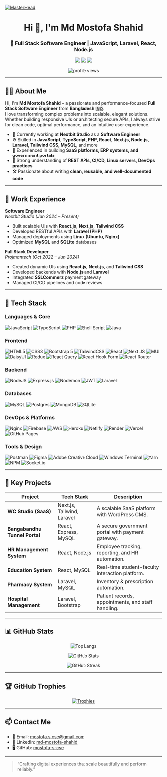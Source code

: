[![MasterHead](https://firebasestorage.googleapis.com/v0/b/flexi-coding.appspot.com/o/dempgi7-520f8d5f-63d4-4453-8822-dbc149ae27f8.gif?alt=media&token=91c0c7b2-93c3-4029-b011-1a8703c5730d)](https://mostofa-s-cse.io)

<h1 align="center">Hi 👋, I'm Md Mostofa Shahid</h1>
<h3 align="center">🚀 Full Stack Software Engineer | JavaScript, Laravel, React, Node.js</h3>

<p align="center">
  <a href="mailto:mostofa.s.cse@gmail.com"><img src="https://img.shields.io/badge/email-D14836?style=for-the-badge&logo=gmail&logoColor=white" /></a>
  <a href="https://www.linkedin.com/in/md-mostofa-shahid/"><img src="https://img.shields.io/badge/linkedin-0077B5.svg?style=for-the-badge&logo=linkedin&logoColor=white" /></a>
  <a href="https://github.com/mostofa-s-cse"><img src="https://img.shields.io/github/followers/mostofa-s-cse?style=for-the-badge" /></a>
</p>

<p align="center">
  <img src="https://komarev.com/ghpvc/?username=mostofa-s-cse&label=Profile%20views&color=0e75b6&style=flat" alt="profile views" />
</p>

---

## 🧑‍💻 About Me

Hi, I'm **Md Mostofa Shahid** – a passionate and performance-focused **Full Stack Software Engineer** from **Bangladesh 🇧🇩**.  
I love transforming complex problems into scalable, elegant solutions. Whether building responsive UIs or architecting secure APIs, I always strive for clean code, optimal performance, and an intuitive user experience.

- 💼 Currently working at **Nextbit Studio** as a **Software Engineer**
- ⚙️ Skilled in **JavaScript, TypeScript, PHP, React, Next.js, Node.js, Laravel, Tailwind CSS, MySQL**, and more
- 🚀 Experienced in building **SaaS platforms, ERP systems, and government portals**
- 🧠 Strong understanding of **REST APIs, CI/CD, Linux servers, DevOps practices**
- 🛠️ Passionate about writing **clean, reusable, and well-documented code**

---

## 💼 Work Experience

**Software Engineer**  
*Nextbit Studio (Jun 2024 – Present)*  
- Built scalable UIs with **React.js**, **Next.js**, **Tailwind CSS**  
- Developed RESTful APIs with **Laravel (PHP)**  
- Managed deployments using **Linux (Ubuntu, Nginx)**  
- Optimized **MySQL** and **SQLite** databases

**Full Stack Developer**  
*Projmantech (Oct 2022 – Jun 2024)*  
- Created dynamic UIs using **React.js**, **Next.js**, and **Tailwind CSS**  
- Developed backends with **Node.js** and **Laravel**  
- Integrated **SSLCommerz** payment gateway  
- Managed CI/CD pipelines and code reviews

---

## 🚀 Tech Stack

### Languages & Core
![JavaScript](https://img.shields.io/badge/javascript-%23323330.svg?style=for-the-badge&logo=javascript&logoColor=%23F7DF1E)
![TypeScript](https://img.shields.io/badge/typescript-%23007ACC.svg?style=for-the-badge&logo=typescript&logoColor=white)
![PHP](https://img.shields.io/badge/PHP-777BB4?logo=php&logoColor=white)
![Shell Script](https://img.shields.io/badge/shell_script-%23121011.svg?style=for-the-badge&logo=gnu-bash&logoColor=white)
![Java](https://img.shields.io/badge/java-%23ED8B00.svg?style=for-the-badge&logo=openjdk&logoColor=white)

### Frontend
![HTML5](https://img.shields.io/badge/html5-%23E34F26.svg?style=for-the-badge&logo=html5&logoColor=white)
![CSS3](https://img.shields.io/badge/css3-%231572B6.svg?style=for-the-badge&logo=css3&logoColor=white)
![Bootstrap 5](https://img.shields.io/badge/Bootstrap%205-%238511FA.svg?style=for-the-badge&logo=bootstrap&logoColor=white)
![TailwindCSS](https://img.shields.io/badge/tailwindcss-%2338B2AC.svg?style=for-the-badge&logo=tailwind-css&logoColor=white)
![React](https://img.shields.io/badge/react-%2320232a.svg?style=for-the-badge&logo=react&logoColor=%2361DAFB)
![Next JS](https://img.shields.io/badge/Next-black?style=for-the-badge&logo=next.js&logoColor=white)
![MUI](https://img.shields.io/badge/MUI-%230081CB.svg?style=for-the-badge&logo=mui&logoColor=white)
![DaisyUI](https://img.shields.io/badge/daisyui-5A0EF8?style=for-the-badge&logo=daisyui&logoColor=white)
![Redux](https://img.shields.io/badge/redux-%23593d88.svg?style=for-the-badge&logo=redux&logoColor=white)
![React Query](https://img.shields.io/badge/-React%20Query-FF4154?style=for-the-badge&logo=react%20query&logoColor=white)
![React Hook Form](https://img.shields.io/badge/React%20Hook%20Form-%23EC5990.svg?style=for-the-badge&logo=reacthookform&logoColor=white)
![React Router](https://img.shields.io/badge/React_Router-CA4245?style=for-the-badge&logo=react-router&logoColor=white)

### Backend
![NodeJS](https://img.shields.io/badge/node.js-6DA55F?style=for-the-badge&logo=node.js&logoColor=white)
![Express.js](https://img.shields.io/badge/express.js-%23404d59.svg?style=for-the-badge&logo=express&logoColor=%2361DAFB)
![Nodemon](https://img.shields.io/badge/NODEMON-%23323330.svg?style=for-the-badge&logo=nodemon&logoColor=%BBDEAD)
![JWT](https://img.shields.io/badge/JWT-black?style=for-the-badge&logo=JSON%20web%20tokens)
![Laravel](https://img.shields.io/badge/Laravel-v10-FF2D20?style=for-the-badge&logo=laravel&logoColor=white)

### Databases
![MySQL](https://img.shields.io/badge/mysql-%2300000f.svg?style=for-the-badge&logo=mysql&logoColor=white)
![Postgres](https://img.shields.io/badge/postgres-%23316192.svg?style=for-the-badge&logo=postgresql&logoColor=white)
![MongoDB](https://img.shields.io/badge/MongoDB-%234ea94b.svg?style=for-the-badge&logo=mongodb&logoColor=white)
![SQLite](https://img.shields.io/badge/sqlite-%2307405e.svg?style=for-the-badge&logo=sqlite&logoColor=white)

### DevOps & Platforms
![Nginx](https://img.shields.io/badge/nginx-%23009639.svg?style=for-the-badge&logo=nginx&logoColor=white)
![Firebase](https://img.shields.io/badge/firebase-%23039BE5.svg?style=for-the-badge&logo=firebase)
![AWS](https://img.shields.io/badge/AWS-%23FF9900.svg?style=for-the-badge&logo=amazon-aws&logoColor=white)
![Heroku](https://img.shields.io/badge/heroku-%23430098.svg?style=for-the-badge&logo=heroku&logoColor=white)
![Netlify](https://img.shields.io/badge/netlify-%23000000.svg?style=for-the-badge&logo=netlify&logoColor=#00C7B7)
![Render](https://img.shields.io/badge/Render-%46E3B7.svg?style=for-the-badge&logo=render&logoColor=white)
![Vercel](https://img.shields.io/badge/vercel-%23000000.svg?style=for-the-badge&logo=vercel&logoColor=white)
![GitHub Pages](https://img.shields.io/badge/github%20pages-121013?style=for-the-badge&logo=github&logoColor=white)

### Tools & Design
![Postman](https://img.shields.io/badge/Postman-FF6C37?style=for-the-badge&logo=postman&logoColor=white)
![Figma](https://img.shields.io/badge/figma-%23F24E1E.svg?style=for-the-badge&logo=figma&logoColor=white)
![Adobe Creative Cloud](https://img.shields.io/badge/Adobe%20Creative%20Cloud-DA1F26.svg?style=for-the-badge&logo=Adobe%20Creative%20Cloud&logoColor=white)
![Windows Terminal](https://img.shields.io/badge/Windows%20Terminal-%234D4D4D.svg?style=for-the-badge&logo=windows-terminal&logoColor=white)
![Yarn](https://img.shields.io/badge/yarn-%232C8EBB.svg?style=for-the-badge&logo=yarn&logoColor=white)
![NPM](https://img.shields.io/badge/NPM-%23CB3837.svg?style=for-the-badge&logo=npm&logoColor=white)
![Socket.io](https://img.shields.io/badge/Socket.io-black?style=for-the-badge&logo=socket.io&badgeColor=010101)

---

## 🧠 Key Projects

| Project | Tech Stack | Description |
|--------|------------|-------------|
| **WC Studio (SaaS)** | Next.js, Tailwind, Laravel | A scalable SaaS platform with WordPress CMS. |
| **Bangabandhu Tunnel Portal** | React, Express, MySQL | A secure government portal with payment gateway. |
| **HR Management System** | React, Node.js | Employee tracking, reporting, and HR automation. |
| **Education System** | React, MySQL | Real-time student-faculty interaction platform. |
| **Pharmacy System** | Laravel, MySQL | Inventory & prescription automation. |
| **Hospital Management** | Laravel, Bootstrap | Patient records, appointments, and staff handling. |

---

## 📊 GitHub Stats

<p align="center">
  <img src="https://github-readme-stats.vercel.app/api/top-langs?username=mostofa-s-cse&show_icons=true&locale=en&layout=compact&theme=tokyonight" alt="Top Langs" />
</p>

<p align="center">
  <img src="https://github-readme-stats.vercel.app/api?username=mostofa-s-cse&show_icons=true&locale=en&theme=tokyonight" alt="GitHub Stats" />
</p>

<p align="center">
  <img src="https://github-readme-streak-stats.herokuapp.com/?user=mostofa-s-cse&&theme=tokyonight" alt="GitHub Streak" />
</p>

---

## 🏆 GitHub Trophies

<p align="center">
  <a href="https://github.com/ryo-ma/github-profile-trophy">
    <img src="https://github-profile-trophy.vercel.app/?username=mostofa-s-cse&theme=tokyonight&no-frame=true&margin-w=10" alt="Trophies" />
  </a>
</p>

---

## 📫 Contact Me

- 📧 Email: [mostofa.s.cse@gmail.com](mailto:mostofa.s.cse@gmail.com)  
- 🔗 LinkedIn: [md-mostofa-shahid](https://www.linkedin.com/in/md-mostofa-shahid/)  
- 🖥 GitHub: [mostofa-s-cse](https://github.com/mostofa-s-cse)

---

> “Crafting digital experiences that scale beautifully and perform reliably.”
